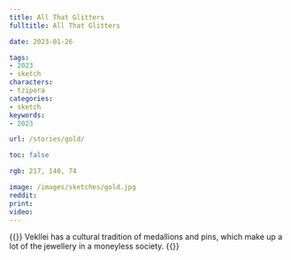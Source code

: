 ```yaml
---
title: All That Glitters
fulltitle: All That Glitters

date: 2023-01-26

tags:
- 2023
- sketch
characters:
- tzipora
categories:
- sketch
keywords:
- 2023

url: /stories/gold/

toc: false

rgb: 217, 140, 74

image: /images/sketches/gold.jpg
reddit:
print:
video:
---
```

{{<note caption>}}
Vekllei has a cultural tradition of medallions and pins, which make up a lot of the jewellery in a moneyless society.
{{</note>}}